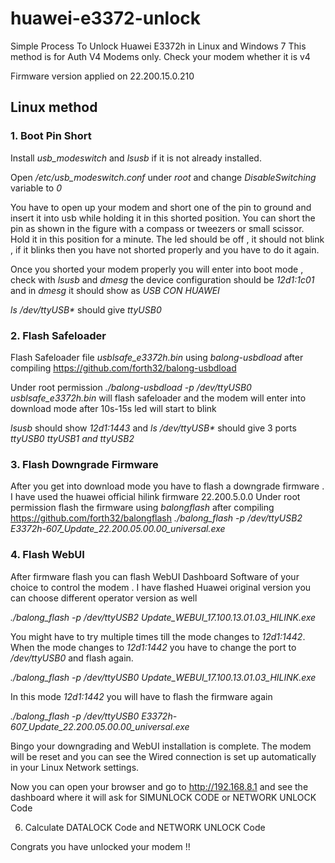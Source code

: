 # huawei-e3372-unlock

Simple Process To Unlock Huawei E3372h in Linux and Windows 7
This method is for Auth V4 Modems only.  Check your modem whether it is v4

Firmware version applied on 22.200.15.0.210 

## Linux method
### 1. Boot Pin Short
  Install *usb_modeswitch* and *lsusb* if it is not already installed.
  
  Open */etc/usb_modeswitch.conf* under *root* and change *DisableSwitching* variable to *0*
  
  You have to open up your modem and short one of the pin to ground and insert it into usb while holding it in this shorted position. You can short the pin as shown in the figure with a compass or tweezers or small scissor. Hold it in this position for a minute. The led should be off , it should not blink , if it blinks then you have not shorted properly and you have to do it again.
  
  Once you shorted your modem properly you will enter into boot mode , check with *lsusb* and *dmesg* the device configuration should be *12d1:1c01*  and in *dmesg* it should show as *USB CON HUAWEI*  
  
  *ls /dev/ttyUSB\** should give *ttyUSB0*

### 2. Flash Safeloader  
   Flash Safeloader file *usblsafe_e3372h.bin* using *balong-usbdload* after compiling https://github.com/forth32/balong-usbdload
   
   Under root permission *./balong-usbdload -p /dev/ttyUSB0 usblsafe_e3372h.bin* will flash safeloader and the modem will enter into download mode after 10s-15s  led will start to blink  
   
   *lsusb* should show *12d1:1443* and *ls /dev/ttyUSB\** should give 3 ports *ttyUSB0 ttyUSB1 and ttyUSB2*

### 3. Flash Downgrade Firmware
   After you get into download mode you have to flash a downgrade firmware . I have used the huawei official hilink firmware 22.200.5.0.0
   Under root permission flash the firmware using *balongflash* after compiling https://github.com/forth32/balongflash
   *./balong_flash -p /dev/ttyUSB2 E3372h-607_Update_22.200.05.00.00_universal.exe* 
   
### 4. Flash WebUI
   After firmware flash you can flash WebUI Dashboard Software of your choice to control the modem . I have flashed Huawei original version you can choose different operator version as well 
   
   *./balong_flash -p /dev/ttyUSB2 Update_WEBUI_17.100.13.01.03_HILINK.exe*
   
   You might have to try multiple times till the mode changes to *12d1:1442*. When the mode changes to *12d1:1442* you have to change the port to */dev/ttyUSB0* and flash again.
   
   *./balong_flash -p /dev/ttyUSB0 Update_WEBUI_17.100.13.01.03_HILINK.exe*
   
   In this mode *12d1:1442* you will have to flash the firmware again
   
   *./balong_flash -p /dev/ttyUSB0 E3372h-607_Update_22.200.05.00.00_universal.exe* 
   
   Bingo your downgrading and WebUI installation is complete. The modem will be reset and you can see the Wired connection is set up automatically in your Linux Network settings.
   
   Now you can open your browser and go to http://192.168.8.1 and see the dashboard where it will ask for SIMUNLOCK CODE or NETWORK UNLOCK Code
   
6. Calculate DATALOCK Code and NETWORK UNLOCK Code

Congrats you have unlocked your modem !!
